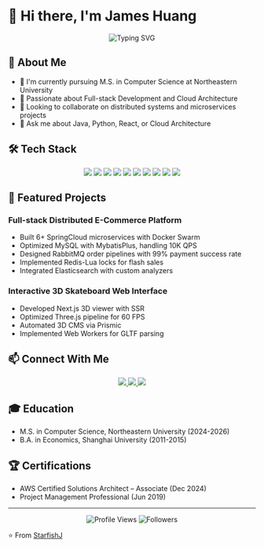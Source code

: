# 👋 Hi there, I'm James Huang

<div align="center">
  <img src="https://readme-typing-svg.herokuapp.com?font=Fira+Code&pause=1000&color=2D9EF7&center=true&vCenter=true&width=435&lines=Full+Stack+Developer;Cloud+Architect;Problem+Solver" alt="Typing SVG" />
</div>

## 🚀 About Me
- 🔭 I'm currently pursuing M.S. in Computer Science at Northeastern University
- 🌱 Passionate about Full-stack Development and Cloud Architecture
- 👯 Looking to collaborate on distributed systems and microservices projects
- 💬 Ask me about Java, Python, React, or Cloud Architecture

## 🛠️ Tech Stack
<div align="center">
  <img src="https://img.shields.io/badge/-Java-ED8B00?style=for-the-badge&logo=java&logoColor=white" />
  <img src="https://img.shields.io/badge/-Python-3776AB?style=for-the-badge&logo=python&logoColor=white" />
  <img src="https://img.shields.io/badge/-JavaScript-F7DF1E?style=for-the-badge&logo=javascript&logoColor=black" />
  <img src="https://img.shields.io/badge/-TypeScript-3178C6?style=for-the-badge&logo=typescript&logoColor=white" />
  <img src="https://img.shields.io/badge/-React-61DAFB?style=for-the-badge&logo=react&logoColor=black" />
  <img src="https://img.shields.io/badge/-Next.js-000000?style=for-the-badge&logo=next.js&logoColor=white" />
  <img src="https://img.shields.io/badge/-Spring-6DB33F?style=for-the-badge&logo=spring&logoColor=white" />
  <img src="https://img.shields.io/badge/-AWS-232F3E?style=for-the-badge&logo=amazon-aws&logoColor=white" />
  <img src="https://img.shields.io/badge/-Docker-2496ED?style=for-the-badge&logo=docker&logoColor=white" />
  <img src="https://img.shields.io/badge/-Kubernetes-326CE5?style=for-the-badge&logo=kubernetes&logoColor=white" />
</div>



## 🎯 Featured Projects

### Full-stack Distributed E-Commerce Platform
- Built 6+ SpringCloud microservices with Docker Swarm
- Optimized MySQL with MybatisPlus, handling 10K QPS
- Designed RabbitMQ order pipelines with 99% payment success rate
- Implemented Redis-Lua locks for flash sales
- Integrated Elasticsearch with custom analyzers

### Interactive 3D Skateboard Web Interface
- Developed Next.js 3D viewer with SSR
- Optimized Three.js pipeline for 60 FPS
- Automated 3D CMS via Prismic
- Implemented Web Workers for GLTF parsing

## 📫 Connect With Me
<div align="center">
  <a href="mailto:jamesxsj8441@gmail.com">
    <img src="https://img.shields.io/badge/Email-jamesxsj8441@gmail.com-D14836?style=for-the-badge&logo=gmail&logoColor=white" />
  </a>
  <a href="https://www.linkedin.com/in/alvinhuangneu/">
    <img src="https://img.shields.io/badge/LinkedIn-James%20Huang-0077B5?style=for-the-badge&logo=linkedin&logoColor=white" />
  </a>
  <a href="https://github.com/StarfishJ">
    <img src="https://img.shields.io/badge/GitHub-StarfishJ-181717?style=for-the-badge&logo=github&logoColor=white" />
  </a>
</div>

## 🎓 Education
- M.S. in Computer Science, Northeastern University (2024-2026)
- B.A. in Economics, Shanghai University (2011-2015)

## 🏆 Certifications
- AWS Certified Solutions Architect – Associate (Dec 2024)
- Project Management Professional (Jun 2019)

---
<div align="center">
  <img src="https://komarev.com/ghpvc/?username=StarfishJ&color=blueviolet&style=for-the-badge" alt="Profile Views" />
  <img src="https://img.shields.io/github/followers/StarfishJ?label=Followers&style=for-the-badge&color=blueviolet" alt="Followers" />
</div>

⭐️ From [StarfishJ](https://github.com/StarfishJ) 
